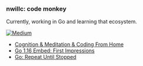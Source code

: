 ### nwillc: code monkey

Currently, working in Go and learning that ecosystem. 

[![Medium](https://img.shields.io/badge/medium-%2312100E.svg?&style=for-the-badge&logo=medium&logoColor=white)](https://medium.com/@nwillc)
<!-- BLOG-POST-LIST:START -->
- [Cognition & Meditation & Coding From Home](https://medium.com/@nwillc/cognition-meditation-coding-from-home-7d01c7674886?source=rss-c9a4243d7014------2)
- [Go 1.16 Embed: First Impressions](https://levelup.gitconnected.com/go-1-16-embed-first-impressions-464e07020cca?source=rss-c9a4243d7014------2)
- [Go: Repeat Until Stopped](https://levelup.gitconnected.com/go-repeat-until-stopped-773e4223efb6?source=rss-c9a4243d7014------2)
<!-- BLOG-POST-LIST:END -->

